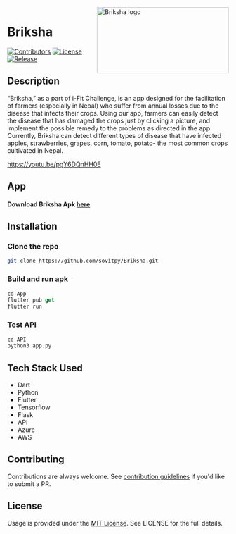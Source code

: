 <img src="https://media.discordapp.net/attachments/788428429300465684/880700987764002826/brr.png" alt="Briksha logo" title="Briksha" align="right" height="150" width="300" />  

# Briksha 



[![Contributors](https://img.shields.io/static/v1?label=contributors&message=5&color=orange)]()
[![License](https://img.shields.io/static/v1?label=licence&message=MIT&color=blue)]()
[![Release](https://img.shields.io/static/v1?label=version&message=1.0.0&color=%3Cbrightgreen%3E)]()


## Description

“Briksha,” as a part of i-Fit Challenge, is an app designed for the facilitation of farmers (especially in Nepal) who suffer from annual losses due to the disease that infects their crops. Using our app, farmers can easily detect the disease that has damaged the crops just by clicking a picture, and implement the possible remedy to the problems as directed in the app. Currently, Briksha can detect different types of disease that have infected apples, strawberries, grapes, corn, tomato, potato- the most common crops cultivated in Nepal.

https://youtu.be/pgY6DQnHH0E

## App

#### Download Briksha Apk **[here](https://drive.google.com/file/d/1JA5Ub9ojX5c3qFN1cUl-J3WHzmc2ryrw/view?usp=sharing)**

## Installation

### Clone the repo
```bash
git clone https://github.com/sovitpy/Briksha.git
```
### Build and run apk
```dart
cd App
flutter pub get
flutter run
```
### Test API
```python
cd API
python3 app.py
```
## Tech Stack Used

- Dart
- Python
- Flutter
- Tensorflow
- Flask
- API
- Azure
- AWS

## Contributing

Contributions are always welcome. See [contribution guidelines](https://github.com/sovitpy/Briksha/blob/main/CONTRIBUTING.md) if you'd like to submit a PR.

## License
Usage is provided under the [MIT License](http://http//opensource.org/licenses/mit-license.php). See LICENSE for the full details.
